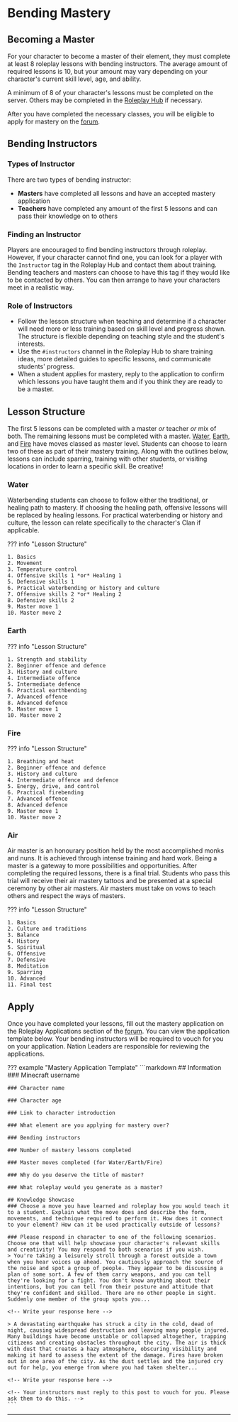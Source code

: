# Bending Mastery

## Becoming a Master

For your character to become a master of their element, they must complete at least 8 roleplay lessons with bending instructors. The average amount of required lessons is 10, but your amount may vary depending on your character's current skill level, age, and ability.

A minimum of 8 of your character's lessons must be completed on the server. Others may be completed in the [Roleplay Hub](https://discord.gg/tjqX25pH37) if necessary.

After you have completed the necessary classes, you will be eligible to apply for mastery on the [forum](https://forum.rokucraft.com/c/roleplay-applications/mastery/16).

## Bending Instructors

### Types of Instructor

There are two types of bending instructor:

- **Masters** have completed all lessons and have an accepted mastery application
- **Teachers** have completed any amount of the first 5 lessons and can pass their knowledge on to others

### Finding an Instructor

Players are encouraged to find bending instructors through roleplay. However, if your character cannot find one, you can look for a player with the `Instructor` tag in the Roleplay Hub and contact them about training. Bending teachers and masters can choose to have this tag if they would like to be contacted by others. You can then arrange to have your characters meet in a realistic way.

### Role of Instructors

- Follow the lesson structure when teaching and determine if a character will need more or less training based on skill level and progress shown. The structure is flexible depending on teaching style and the student's interests. 
- Use the `#instructors` channel in the Roleplay Hub to share training ideas, more detailed guides to specific lessons, and communicate students' progress.
- When a student applies for mastery, reply to the application to confirm which lessons you have taught them and if you think they are ready to be a master.

## Lesson Structure

The first 5 lessons can be completed with a master *or* teacher *or* mix of both. The remaining lessons must be completed with a master. [Water](https://avatar.fandom.com/wiki/Waterbending#Waterbending_master_level), [Earth](https://avatar.fandom.com/wiki/Earthbending#Earthbending_master_level), and [Fire](https://avatar.fandom.com/wiki/Firebending#Firebending_master_level) have moves classed as master level. Students can choose to learn two of these as part of their mastery training. Along with the outlines below, lessons can include sparring, training with other students, or visiting locations in order to learn a specific skill. Be creative!

### Water
Waterbending students can choose to follow either the traditional, or healing path to mastery. If choosing the healing path, offensive lessons will be replaced by healing lessons. For practical waterbending or history and culture, the lesson can relate specifically to the character's Clan if applicable.

??? info "Lesson Structure"

    1. Basics
    2. Movement
    3. Temperature control
    4. Offensive skills 1 *or* Healing 1
    5. Defensive skills 1
    6. Practical waterbending or history and culture
    7. Offensive skills 2 *or* Healing 2
    8. Defensive skills 2
    9. Master move 1
    10. Master move 2

### Earth

??? info "Lesson Structure"

    1. Strength and stability
    2. Beginner offence and defence
    3. History and culture
    4. Intermediate offence
    5. Intermediate defence
    6. Practical earthbending
    7. Advanced offence
    8. Advanced defence
    9. Master move 1
    10. Master move 2

### Fire

??? info "Lesson Structure"

    1. Breathing and heat
    2. Beginner offence and defence
    3. History and culture
    4. Intermediate offence and defence
    5. Energy, drive, and control
    6. Practical firebending
    7. Advanced offence
    8. Advanced defence
    9. Master move 1
    10. Master move 2

### Air

Air master is an honourary position held by the most accomplished monks and nuns. It is achieved through intense training and hard work. Being a master is a gateway to more possibilities and opportunities. After completing the required lessons, there is a final trial. Students who pass this trial will receive their air mastery tattoos and be presented at a special ceremony by other air masters. Air masters must take on vows to teach others and respect the ways of masters.

??? info "Lesson Structure"

    1. Basics
    2. Culture and traditions
    3. Balance
    4. History
    5. Spiritual
    6. Offensive
    7. Defensive
    8. Meditation
    9. Sparring
    10. Advanced
    11. Final test

## Apply

Once you have completed your lessons, fill out the mastery application on the Roleplay Applications section of the [forum](https://forum.rokucraft.com/c/roleplay-applications/mastery/16). You can view the application template below. Your bending instructors will be required to vouch for you on your application. Nation Leaders are responsible for reviewing the applications.

??? example "Mastery Application Template"
    ```markdown
    ## Information
    ### Minecraft username

    ### Character name

    ### Character age

    ### Link to character introduction

    ### What element are you applying for mastery over?

    ### Bending instructors

    ### Number of mastery lessons completed

    ### Master moves completed (for Water/Earth/Fire)

    ### Why do you deserve the title of master?

    ### What roleplay would you generate as a master?

    ## Knowledge Showcase
    ### Choose a move you have learned and roleplay how you would teach it to a student. Explain what the move does and describe the form, movements, and technique required to perform it. How does it connect to your element? How can it be used practically outside of lessons?

    ### Please respond in character to one of the following scenarios. Choose one that will help showcase your character's relevant skills and creativity! You may respond to both scenarios if you wish.
    > You're taking a leisurely stroll through a forest outside a town when you hear voices up ahead. You cautiously approach the source of the noise and spot a group of people. They appear to be discussing a plan of some sort. A few of them carry weapons, and you can tell they're looking for a fight. You don't know anything about their intentions, but you can tell from their posture and attitude that they're confident and skilled. There are no other people in sight. Suddenly one member of the group spots you...

    <!-- Write your response here -->

    > A devastating earthquake has struck a city in the cold, dead of night, causing widespread destruction and leaving many people injured. Many buildings have become unstable or collapsed altogether, trapping citizens and creating obstacles throughout the city. The air is thick with dust that creates a hazy atmosphere, obscuring visibility and making it hard to assess the extent of the damage. Fires have broken out in one area of the city. As the dust settles and the injured cry out for help, you emerge from where you had taken shelter...

    <!-- Write your response here -->

    <!-- Your instructors must reply to this post to vouch for you. Please ask them to do this. -->
    ```
* * *
